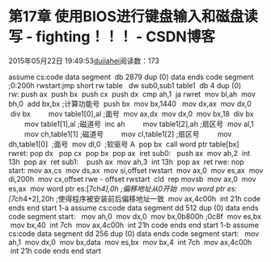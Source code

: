# 第17章 使用BIOS进行键盘输入和磁盘读写 - fighting！！！ - CSDN博客
2015年05月22日 19:49:53[dujiahei](https://me.csdn.net/dujiahei)阅读数：173

assume cs:code
data segment
 db 2879 dup (0)
data ends
code segment
;0:200h
rwstart:jmp short rw
table   dw sub0,sub1
table1  db 4 dup (0)
rw: push ax
 push bx
 push cx
 push dx
 cmp ah,1
 ja rwret
 mov bl,ah
 mov bh,0
 add bx,bx ;计算功能号
 push bx
 mov bx,1440 
 mov dx,ax
 mov dx,0
 div bx
        mov table1[0],al ;面号
 mov ax,dx
 mov dx,0
 mov bx,18
 div bx
        mov table1[1],al ;磁道号
 inc ah
        mov table1[2],ah ;扇区号
 mov al,1
        mov ch,table1[1] ;磁道号
        mov cl,table1[2] ;扇区号
        mov dh,table1[0]  ;面号
 mov dl,0  ;软驱号 A
 pop bx
 call word ptr table[bx]
rwret: pop dx 
 pop cx
 pop bx
 pop ax
 iret
sub0:   push ax
 mov ah,2
 int 13h
 pop ax 
 ret
sub1:    push ax 
 mov ah,3
 int 13h
 pop ax
 ret
rwe: nop
start: mov ax,cs
 mov ds,ax
 mov si,offset rwstart
 mov ax,0
 mov es,ax
 mov di,200h
 mov cx,offset rwe - offset rwstart
 cld
 rep movsb
 mov ax,0
 mov es,ax
 mov word ptr es:[7ch*4],0h ;偏移地址从0开始
 mov word ptr es:[7ch*4+2],20h ;使得程序被安装前后偏移地址一致
 mov ax,4c00h
 int 21h
code ends
end start
1-a
assume cs:code
data segment
dd 512 dup (0)
data ends
code segment
start: 
 mov ah,0
 mov dx,0
 mov bx,0b800h ;0c8f
 mov es,bx
 mov bx,40
 int 7ch
 mov ax,4c00h
 int 21h
code ends
end start
1-b
assume cs:code
data segment
dd 256 dup (0)
data ends
code segment
start: 
 mov ah,1
 mov dx,0
 mov bx,data
 mov es,bx
 mov bx,4
 int 7ch
 mov ax,4c00h
 int 21h
code ends
end start
